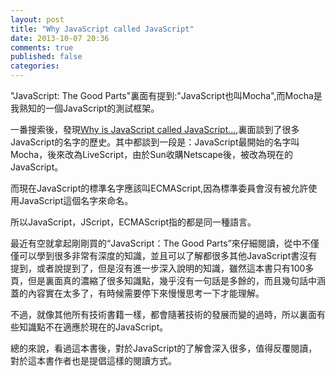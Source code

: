 ```yaml
---
layout: post
title: "Why JavaScript called JavaScript"
date: 2013-10-07 20:36
comments: true
published: false
categories:
---
```


"JavaScript: The Good Parts"裏面有提到:"JavaScript也叫Mocha",而Mocha是我熟知的一個JavaScript的測試框架。

一番搜索後，發現[Why is JavaScript called JavaScript...](http://stackoverflow.com/questions/2018731/why-is-javascript-called-javascript-since-it-has-nothing-to-do-with-java),裏面談到了很多JavaScript的名字的歷史。其中都談到一段是：JavaScript最開始的名字叫Mocha，後來改為LiveScript，由於Sun收購Netscape後，被改為現在的JavaScript。

而現在JavaScript的標準名字應該叫ECMAScript,因為標準委員會沒有被允許使用JavaScript這個名字來命名。

所以JavaScript，JScript，ECMAScript指的都是同一種語言。

最近有空就拿起剛剛買的“JavaScript：The Good Parts”來仔細閱讀，從中不僅僅可以學到很多非常有深度的知識，並且可以了解都很多其他JavaScript書沒有提到，或者說提到了，但是沒有進一步深入說明的知識，雖然這本書只有100多頁，但是裏面真的濃縮了很多知識點，幾乎沒有一句話是多餘的，而且幾句話中涵蓋的內容實在太多了，有時候需要停下來慢慢思考一下才能理解。

不過，就像其他所有技術書籍一樣，都會隨著技術的發展而變的過時，所以裏面有些知識點不在適應於現在的JavaScript。

總的來說，看過這本書後，對於JavaScript的了解會深入很多，值得反覆閱讀，對於這本書作者也是提倡這樣的閱讀方式。